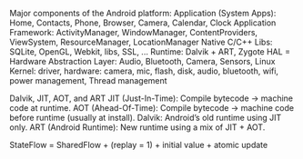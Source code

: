 Major components of the Android platform:
	Application (System Apps): Home, Contacts, Phone, Browser, Camera, Calendar, Clock
	Application Framework: ActivityManager, WindowManager, ContentProviders, ViewSystem, ResourceManager, LocationManager
	Native C/C++ Libs: SQLite, OpenGL, Webkit, libs, SSL, ...
	Runtime: Dalvik + ART, Zygote
	HAL = Hardware Abstraction Layer: Audio, Bluetooth, Camera, Sensors, 
	Linux Kernel: driver, hardware: camera, mic, flash, disk, audio, bluetooth, wifi, power management, Thread management

Dalvik, JIT, AOT, and ART
	JIT (Just-In-Time): Compile bytecode → machine code at runtime.
	AOT (Ahead-Of-Time): Compile bytecode → machine code before runtime (usually at install).
	Dalvik: Android’s old runtime using JIT only.
	ART (Android Runtime): New runtime using a mix of JIT + AOT.

StateFlow = SharedFlow + (replay = 1) + initial value + atomic update